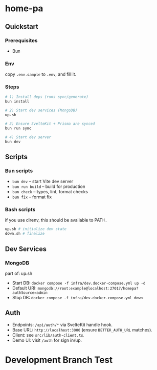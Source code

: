 # home-pa

## Quickstart

### Prerequisites

- Bun

### Env

copy `.env.sample` to `.env`, and fill it.

### Steps

```sh
# 1) Install deps (runs sync/generate)
bun install

# 2) Start dev services (MongoDB)
up.sh

# 3) Ensure SvelteKit + Prisma are synced
bun run sync

# 4) Start dev server
bun dev
```

## Scripts

### Bun scripts

- `bun dev` – start Vite dev server
- `bun run build` – build for production
- `bun check` – types, lint, format checks
- `bun fix` – format fix

### Bash scripts

if you use direnv, this should be available to PATH.

```sh
up.sh # initialize dev state
down.sh # finalize
```

## Dev Services

### MongoDB

part of: up.sh

- Start DB: `docker compose -f infra/dev.docker-compose.yml up -d`
- Default URI: `mongodb://root:example@localhost:27017/homepa?authSource=admin`
- Stop DB: `docker compose -f infra/dev.docker-compose.yml down`

## Auth

- Endpoints: `/api/auth/*` via SvelteKit handle hook.
- Base URL: `http://localhost:3000` (ensure `BETTER_AUTH_URL` matches).
- Client: see `src/lib/auth-client.ts`.
- Demo UI: visit `/auth` for sign in/up.
# Development Branch Test
